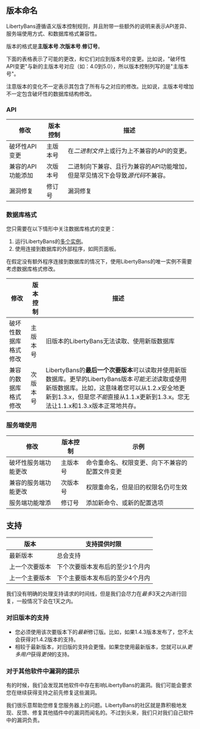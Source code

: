 ## 版本命名

LibertyBans遵循语义版本控制规则，并且附带一些额外的说明来表示API差异、服务端使用方式、和数据库格式兼容性。

版本的格式是**主版本号**.**次版本号**.**修订号**。

下面的表格表示了可能的更改，和它们对应到版本号的变更。比如说，"破坏性API变更"与新的主版本号对应（如：4.0到5.0），所以版本控制列写的是"主版本号"。

注意版本的变化不一定表示其包含了所有与之对应的修改。比如说，主版本号增加不一定包含破坏性的数据库结构修改。

### API
| 修改            | 版本控制 | 描述                                                            |
|----------------|--------|-----------------------------------------------------------------|
| 破坏性API变更    | 主版本号 | 在*二进制文件*上或行为上不兼容的API的变更。                            |
| 兼容的API功能添加 | 次版本号 | 二进制向下兼容、且行为兼容的API功能增加，但是罕见情况下会导致*源代码*不兼容。 |
| 漏洞修复         | 修订号  | 漏洞修复                                                         |

### 数据库格式

您只需要在以下情形中关注数据库格式的变更：
1. 运行LibertyBans的[多个实例](Running-Multiple-Instances)。
2. 使用连接到数据库的外部程序，如网页面板。

在假定没有额外程序连接到数据库的情况下，使用LibertyBans的唯一实例不需要考虑数据库格式修改。

| 修改                            | 版本控制 | 描述                                                                                                                                                                                                                                                                                                                                                                    |
|-----------------------------------|-------------------|--------------------------------------------------------------------------------------------------------------------------------------------------------------------------------------------------------------------------------------------------------------------------------------------------------------------------------------------------------------------------------|
| 破坏性数据库格式修改          | 主版本号             | 旧版本的LibertyBans无法读取、使用新版数据库                                                                                                                                                                                                                                                                                                    |
| 兼容的数据库格式修改 | 次版本号             | LibertyBans的**最后一个次要版本**可以读取并使用新版数据库。更早的LibertyBans版本*可能无法*读取或使用新版数据库。比如，这意味着您可以从1.2.x安全地更新到1.3.x，但是您*不能*直接从1.1.x更新到1.3.x。您无法让1.1.x和1.3.x版本正常地共存。|

### 服务端使用
| 修改                              | 版本控制 | 示例                                                                           |
|-------------------------------------|-------------------|------------------------------------------------------------------------------------|
| 破坏性服务端功能更改          | 主版本号             | 命令重命名、权限变更、向下不兼容的配置文件变更 |
| 兼容的服务端功能更改 | 次版本号             | 权限重命名，但是旧的权限名仍可生效 |
| 服务端功能增添  | 修订号             | 添加新命令、或新的配置选项                                        |

## 支持

| 版本         | 支持提供时限                |
|-------------|---------------------------|
| 最新版本      | 总会支持                   |
| 上一个次要版本 | 下个次要版本发布后的至少1个月内 |
| 上一个主要版本 | 下个主要版本发布后的至少4个月内 |

我们没有明确的处理支持请求的时间线，但是我们会尽力在*最多*3天之内进行回复，一般情况下会在1天之内。

### 对旧版本的支持

* 您必须使用该次要版本下的*最新*修订版。比如，如果1.4.3版本发布了，您不太会获得对1.4.2版本的支持。
* 相较于最新版本，对旧版的支持会更慢。如果您使用最新版本，您就可以从*更多用户*获得*更快*的支持。

### 对于其他软件中漏洞的提示

有的时候，我们会发现其他软件中存在影响LibertyBans的漏洞。我们可能会要求您在继续获得支持之前先修复这些漏洞。

我们很乐意帮助您修复您服务器上的问题。LibertyBans的社区就是靠积极地发现、反馈、修复其他插件中的漏洞而闻名的。不过到头来，我们只对我们自己软件中的漏洞负责。
